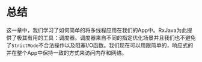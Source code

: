 # 总结

这一章中，我们学习了如何简单的将多线程应用在我们的App中。RxJava为此提供了极其有用的工具：调度器。调度器来自不同的指定优化场景并且我们也不避免了`StrictMode`不合法操作以及阻塞I/O函数。我们现在可以用跟简单的，响应式的并在整个App中保持一致的方式来访问内存和网络。